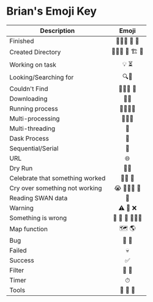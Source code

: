 # Brian's Emoji Key

|Description|Emoji|
|-----------|:---:|
|Finished| 🏄🏼‍♂️ 🍦 🍨
|Created Directory| 👷🏻‍♂️ 🔨 🏗 📂
|Working on task| 💡 ⏳
|Looking/Searching for| 🔍🔎
|Couldn't Find| 🕵🏻‍♂️ 🦨
|Downloading| 🚚💨 
|Running process| 🏃🏻‍♂️💨
|Multi-processing| 🤹🏻‍♂️
|Multi-threading| 🧵
|Dask Process| 🐲
|Sequential/Serial| 📏
|URL| 🌐
|Dry Run| 🌵🐫
|Celebrate that something worked| 🕺🏻 🎉
|Cry over something not working| 😭 🤷🏻‍♂️ 🥛
|Reading SWAN data| 🦢
|Warning| ⚠ 🚧 ❌
|Something is wrong| 👻 👺 👹 🧛🏻‍♂️
|Map function| 🗺 🌎 
|Bug| 🐜 🐛
|Failed| 💀
|Success| ✅
|Filter| 🧹 🧼
|Timer| ⏱
|Tools| 🧰 🔧 🔨 
